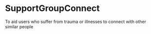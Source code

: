 # SupportGroupConnect
To aid users who suffer from trauma or illnesses to connect with other similar people
